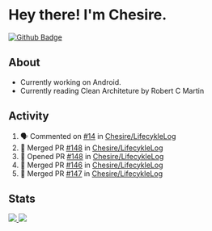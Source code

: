 # Hey there! I'm Chesire.

[![Github Badge](https://img.shields.io/badge/-Github-000?style=flat-square&logo=Github&logoColor=white&link=https://github.com/chesire)](https://github.com/chesire)

## About

<!-- Uses https://github.com/Chesire/natemoo-re -->
* Currently working on Android.
* Currently reading Clean Architeture by Robert C Martin
<!--
* Currently listening to: 
<a href="https://natemoo-re-iirbxe7wf.vercel.app/now-playing?open">
    <img src="https://natemoo-re-iirbxe7wf.vercel.app/now-playing" width="256" height="64" alt="Now Playing">
</a>  
-->

## Activity

<!-- Uses https://github.com/jamesgeorge007/github-activity-readme -->
<!--START_SECTION:activity-->
1. 🗣 Commented on [#14](https://github.com/Chesire/LifecykleLog/issues/14) in [Chesire/LifecykleLog](https://github.com/Chesire/LifecykleLog)
2. 🎉 Merged PR [#148](https://github.com/Chesire/LifecykleLog/pull/148) in [Chesire/LifecykleLog](https://github.com/Chesire/LifecykleLog)
3. 💪 Opened PR [#148](https://github.com/Chesire/LifecykleLog/pull/148) in [Chesire/LifecykleLog](https://github.com/Chesire/LifecykleLog)
4. 🎉 Merged PR [#146](https://github.com/Chesire/LifecykleLog/pull/146) in [Chesire/LifecykleLog](https://github.com/Chesire/LifecykleLog)
5. 🎉 Merged PR [#147](https://github.com/Chesire/LifecykleLog/pull/147) in [Chesire/LifecykleLog](https://github.com/Chesire/LifecykleLog)
<!--END_SECTION:activity-->

## Stats

<a href="https://github-readme-stats.vercel.app/api/top-langs/?username=chesire&theme=tokyonight">
    <img src="https://github-readme-stats.vercel.app/api/top-langs/?username=chesire&layout=compact&theme=tokyonight" >
</a>
<a href="https://github-readme-stats.vercel.app/api?username=chesire&show_icons=true&theme=tokyonight">
    <img src="https://github-readme-stats.vercel.app/api?username=chesire&show_icons=true&theme=tokyonight" >
</a>  
